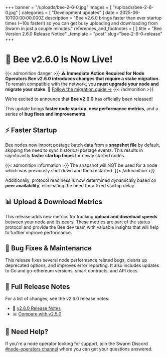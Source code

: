 +++
banner = "/uploads/bee-2-6-0.jpg"
images = [ "/uploads/bee-2-6-0.jpg" ]
categories = [ "Development updates" ]
date = 2025-06-10T00:00:00.000Z
description = "Bee v2.6.0 brings faster than ever startup times (~10x faster!) so you can get busy uploading and downloading from Swarm in just a couple minutes."
references_and_footnotes = [ ]
title = "Bee Version 2.6.0 Release Notice"
_template = "post"
slug="bee-2-6-0-release"
+++

# 🚀 Bee v2.6.0 Is Now Live!

{{< admonition danger >}}
⚠️ **Immediate Action Required for Node Operators**
**Bee v2.6.0 introduces changes that require a stake migration.**
To remain compatible with the network, you **must upgrade your node and migrate your stake**.
🔗 [Follow the migration guide →](https://docs.ethswarm.org/docs/bee/working-with-bee/staking/#stake-migration)
{{< /admonition >}}

We’re excited to announce that **Bee v2.6.0** has officially been released!

This update brings **faster node startup**, **new performance metrics**, and a series of **bug fixes and improvements**.



## ⚡ Faster Startup

Bee nodes now import postage batch data from a **snapshot file** by default, skipping the need to sync historical postage events. This results in significantly **faster startup times** for newly started nodes. 


{{< admonition information >}}
The snapshot will NOT be used for a node which was previously shut down and then restarted.
{{< /admonition >}}

Additionally, protocol readiness is now determined dynamically based on **peer availability**, eliminating the need for a fixed startup delay.


## 📊 Upload & Download Metrics

This release adds new metrics for tracking **upload and download speeds** between your node and its peers. These metrics are part of the status protocol and provide the Bee dev team with valuable insights that will help to further improve performance.


## 🐞 Bug Fixes & Maintenance

This release fixes several node performance related bugs, cleans up deprecated options, and improves error reporting. It also includes updates to Go and go-ethereum versions, smart contracts, and API docs.

## 📘 Full Release Notes

For a list of changes, see the v2.6.0 release notes:

* 🔗 [v2.6.0 Release Notes](https://github.com/ethersphere/bee/releases/tag/v2.6.0)
* 📊 [Compare with v2.5.0](https://github.com/ethersphere/bee/compare/v2.5.0...v2.6.0-rc3)

## 🐝 Need Help?

If you're a node operator looking for support, join the Swarm Discord [#node-operators channel](https://discord.com/channels/799027393297514537/811553590170353685) where you can get your questions answered.
